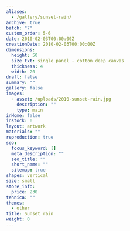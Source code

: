 ```yaml
---
aliases:
  - /gallery/sunset-rain/
archive: true
batch: "7"
custom_order: 5-6
date: 2010-02-03T00:00:00Z
creationDate: 2010-02-03T00:00:00Z
dimensions:
  height: 50
  size_txt: single panel - cotton deep canvas
  thickness: 4
  width: 20
draft: false
summary: ""
gallery: false
images:
  - asset: /uploads/2010-sunset-rain.jpg
    description: ""
    type: main
inHome: false
instock: 0
layout: artwork
materials: ""
reproduction: true
seo:
  focus_keyword: []
  meta_description: ""
  seo_title: ""
  short_name: ""
  sitemap: true
shapes: vertical
size: small
store_info:
  price: 230
tehnica: ""
themes:
  - other
title: Sunset rain
weight: 0
---
```

